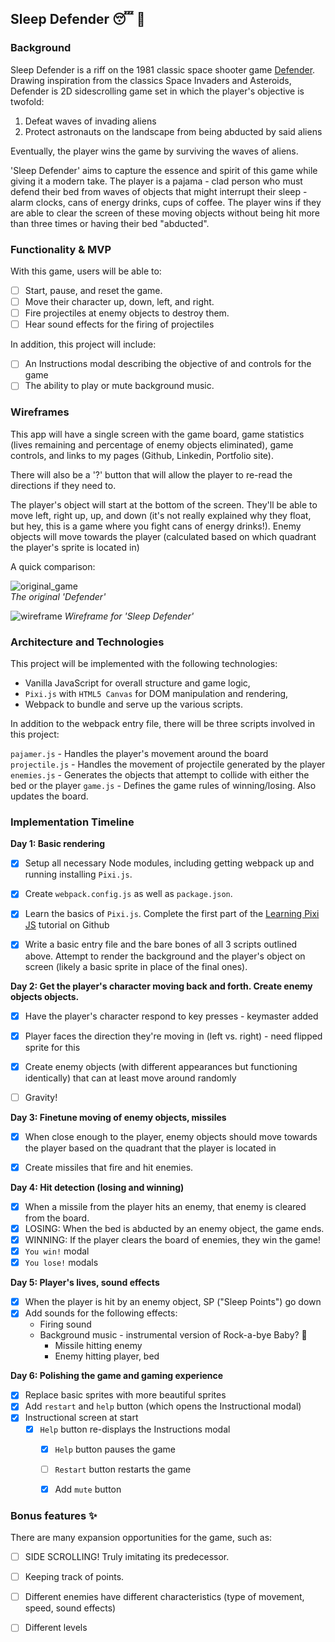 ## Sleep Defender :sleeping: :space_invader:

### Background

Sleep Defender is a riff on the 1981 classic space shooter game [Defender](http://www.classicgamesarcade.com/game/21638/defender.html). Drawing inspiration from the classics Space Invaders and Asteroids, Defender is 2D sidescrolling game set in which the player's objective is twofold: 

1. Defeat waves of invading aliens
2. Protect astronauts on the landscape from being abducted by said aliens

Eventually, the player wins the game by surviving the waves of aliens.

'Sleep Defender' aims to capture the essence and spirit of this game while giving it a modern take. The player is a pajama - clad person who must defend their bed from waves of objects that might interrupt their sleep - alarm clocks, cans of energy drinks, cups of coffee. The player wins if they are able to clear the screen of these moving objects without being hit more than three times or having their bed "abducted". 


### Functionality & MVP  

With this game, users will be able to:

- [ ] Start, pause, and reset the game.
- [ ] Move their character up, down, left, and right.
- [ ] Fire projectiles at enemy objects to destroy them.
- [ ] Hear sound effects for the firing of projectiles

In addition, this project will include:

- [ ] An Instructions modal describing the objective of and controls for the game
- [ ] The ability to play or mute background music. 

### Wireframes

This app will have a single screen with the game board, game statistics (lives remaining and percentage of enemy objects eliminated), game controls, and links to my pages (Github, Linkedin, Portfolio site). 

There will also be a '?' button that will allow the player to re-read the directions if they need to.

The player's object will start at the bottom of the screen. They'll be able to move left, right up, up, and down (it's not really explained why they float, but hey, this is a game where you fight cans of energy drinks!). Enemy objects will move towards the player (calculated based on which quadrant the player's sprite is located in)

A quick comparison:  

![original_game](http://res.cloudinary.com/liuffy/image/upload/v1486409862/original_defender_fhy1pa.gif)  
*The original 'Defender'*

![wireframe](http://res.cloudinary.com/liuffy/image/upload/v1486422363/s_d_wireframe_yyc2ye.png)
*Wireframe for 'Sleep Defender'*


### Architecture and Technologies

This project will be implemented with the following technologies:

- Vanilla JavaScript for overall structure and game logic,
- `Pixi.js` with `HTML5 Canvas` for DOM manipulation and rendering,
- Webpack to bundle and serve up the various scripts.

In addition to the webpack entry file, there will be three scripts involved in this project:

`pajamer.js` - Handles the player's movement around the board
`projectile.js` - Handles the movement of projectile generated by the player
`enemies.js` - Generates the objects that attempt to collide with either the bed or the player 
`game.js` - Defines the game rules of winning/losing. Also updates the board.


### Implementation Timeline

**Day 1: Basic rendering**
- [X] Setup all necessary Node modules, including getting webpack up and running installing `Pixi.js`.  
- [X] Create `webpack.config.js` as well as `package.json`.  
- [X] Learn the basics of `Pixi.js`. Complete the first part of the [Learning Pixi JS](https://github.com/kittykatattack/learningPixi) tutorial on Github
- [X] Write a basic entry file and the bare bones of all 3 scripts outlined above. Attempt to render the background and the player's object on screen (likely a basic sprite in place of the final ones).  


**Day 2: Get the player's character moving back and forth. Create enemy objects objects.**
- [X] Have the player's character respond to key presses - keymaster added
- [X] Player faces the direction they're moving in (left vs. right) - need flipped sprite for this
- [X] Create enemy objects (with different appearances but functioning identically) that can at least move around randomly 
- [ ] Gravity! 


**Day 3: Finetune moving of enemy objects, missiles**
- [X] When close enough to the player, enemy objects should move towards the player based on the quadrant that the player is located in
- [X] Create missiles that fire and hit enemies.


**Day 4: Hit detection (losing and winning)**
- [X] When a missile from the player hits an enemy, that enemy is cleared from the board.
- [X] LOSING: When the bed is abducted by an enemy object, the game ends.
- [X] WINNING: If the player clears the board of enemies, they win the game! 
- [X] `You win!` modal
- [X] `You lose!` modals

**Day 5: Player's lives, sound effects**
- [X] When the player is hit by an enemy object, SP ("Sleep Points") go down
- [X] Add sounds for the following effects:
  * Firing sound 
  * Background music - instrumental version of Rock-a-bye Baby? :full_moon_with_face:
	* Missile hitting enemy
	* Enemy hitting player, bed

**Day 6: Polishing the game and gaming experience**
- [X] Replace basic sprites with more beautiful sprites
- [X] Add `restart` and `help` button (which opens the Instructional modal)
- [X] Instructional screen at start 
  - [X] `Help` button re-displays the Instructions modal 
 	- [X] `Help` button pauses the game 
	- [ ] `Restart` button restarts the game
	- [X] Add `mute` button 


### Bonus features :sparkles:

There are many expansion opportunities for the game, such as:

- [ ] SIDE SCROLLING! Truly imitating its predecessor. 
- [ ] Keeping track of points. 
- [ ] Different enemies have different characteristics (type of movement, speed, sound effects)
- [ ] Different levels 

